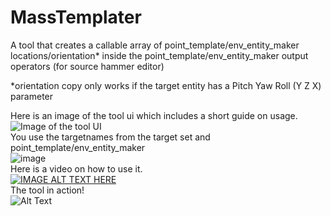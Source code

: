 # MassTemplater
A tool that creates a callable array of point_template/env_entity_maker locations/orientation* inside the point_template/env_entity_maker output operators (for source hammer editor)

*orientation copy only works if the target entity has a Pitch Yaw Roll (Y Z X) parameter

Here is an image of the tool ui which includes a short guide on usage.  
![Image of the tool UI](https://github.com/R60D/MultiTemplater/blob/main/image.png)  
You use the targetnames from the target set and point_template/env_entity_maker  
![image](https://user-images.githubusercontent.com/29761720/131244863-7ffad430-005a-4661-999f-a4b099ef0280.png)  
Here is a video on how to use it.  
[![IMAGE ALT TEXT HERE](https://img.youtube.com/vi/5c8nvhd6qaI/0.jpg)](https://www.youtube.com/watch?v=5c8nvhd6qaI)  
The tool in action!  
![Alt Text](https://github.com/R60D/MassTemplater/blob/main/SWvoCOSnAx.gif)
